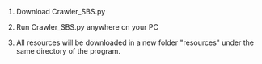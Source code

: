 1. Download Crawler_SBS.py

2. Run Crawler_SBS.py anywhere on your PC

3. All resources will be downloaded in a new folder "resources" under the same directory of the program.
